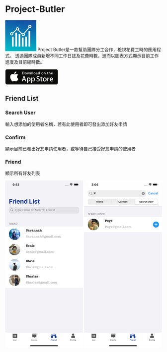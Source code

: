 # Project-Butler
<img src="https://github.com/neal811220/Project-Butler/blob/master/Icons_Logo.png" width="100" height="100">
Project Butler是一款幫助團隊分工合作，檢視花費工時的應用程式。
透過團隊成員新增不同工作日誌及花費時數，進而以圖表方式顯示目前工作進度及目前總時數。


[<img src="https://github.com/BigRoot9527/GoToMarket/blob/master/GoToMarket/ScreenShots/DownloadAppStoreBadge.png" width="170" height="50">](http://apps.apple.com/app/id1500539697)

## Friend List

### Search User
輸入想添加的使用者名稱，若有此使用者即可發出添加好友申請

### Confirm
顯示目前已發出好友申請使用者，或等待自己接受好友申請的使用者

### Friend
顯示所有好友列表

<img src="https://github.com/neal811220/Project-Butler/blob/master/Simulator%20Screen%20Shot%20-%20iPhone%2011%20Pro%20Max%20-%202020-03-11%20at%2021.43.02.png" width="250" height="540"> <img src="https://github.com/neal811220/Project-Butler/blob/master/Simulator%20Screen%20Shot%20-%20iPhone%2011%20Pro%20Max%20-%202020-03-14%20at%2015.04.00.png" width="250" height="540">
